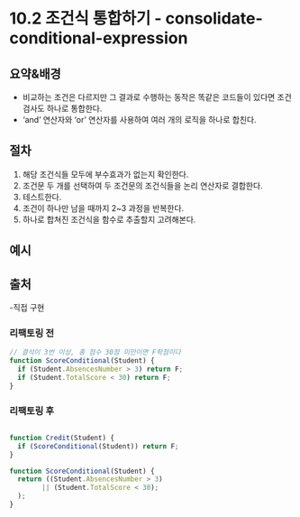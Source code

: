 # 10.2 조건식 통합하기 - consolidate-conditional-expression

## 요약&배경

- 비교하는 조건은 다르지만 그 결과로 수행하는 동작은 똑같은 코드들이 있다면 조건 검사도 하나로 통합한다.
- ‘and’ 연산자와 ‘or’ 연산자를 사용하여 여러 개의 로직을 하나로 합친다.

## 절차
  1. 해당 조건식들 모두에 부수효과가 없는지 확인한다.
  2. 조건문 두 개를 선택하여 두 조건문의 조건식들을 논리 연산자로 결합한다.
  3. 테스트한다.
  4. 조건이 하나만 남을 때까지 2~3 과정을 반복한다.
  5. 하나로 합쳐진 조건식을 함수로 추출할지 고려해본다.

## 예시

## 출처
-직접 구현

### 리팩토링 전

```typescript
// 결석이 3번 이상, 총 점수 30점 미만이면 F학점이다
function ScoreConditional(Student) {
  if (Student.AbsencesNumber > 3) return F;
  if (Student.TotalScore < 30) return F;
}
```

### 리팩토링 후

```typescript

function Credit(Student) {
  if (ScoreConditional(Student)) return F;
}

function ScoreConditional(Student) {
  return ((Student.AbsencesNumber > 3) 
        || (Student.TotalScore < 30);
  );
}
```
